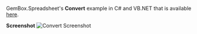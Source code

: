 GemBox.Spreadsheet's **Convert** example in C# and VB.NET that is available [here](https://www.gemboxsoftware.com/spreadsheet/examples/c-sharp-convert-excel-to-pdf/404).

**Screenshot**
![Convert Screenshot](https://www.gemboxsoftware.com/Spreadsheet/Examples/Content/CommonUses/Convert/Convert.png)